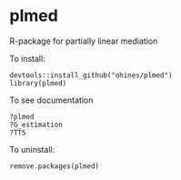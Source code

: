 # plmed
R-package for partially linear mediation

To install:
```
devtools::install_github("ohines/plmed")
library(plmed)
```
To see documentation
```
?plmed
?G_estimation
?TTS
```
To uninstall:
```
remove.packages(plmed)
```

